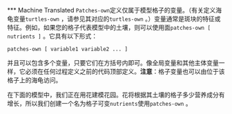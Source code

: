 ﻿*** Machine Translated
`Patches-own`定义仅属于模型格子的变量。（有关定义海龟变量`turtles-own` ，请参见其对应的`turtles-own` 。）变量通常是斑块的特征或特征。例如，如果您的格子代表模型中的土壤，则可以使用面`patches-own [ nutrients ]` 。它具有以下形式：

`patches-own [ variable1 variable2 ... ]`

并且可以包含多个变量，只要它们在方括号内即可。像全局变量和其他主体变量一样，它必须在任何过程定义之前的代码顶部定义。**注意**：格子变量也可以由位于该格子上的海龟访问。

在下面的模型中，我们正在用花建模花园。花将根据其土壤的格子多少营养成分有增长，所以我们创建一个名为格子可变`nutrients`使用`patches-own` 。
